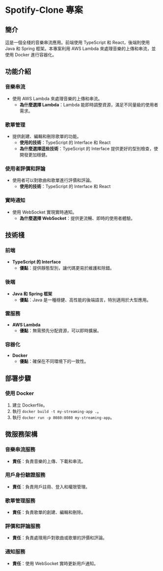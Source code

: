 # Spotify-Clone 專案

## **簡介**

這是一個全棧的音樂串流應用。前端使用 TypeScript 和 React，後端則使用 Java 和 Spring 框架。本專案利用 AWS Lambda 來處理音樂的上傳和串流，並使用 Docker 進行容器化。

## **功能介紹**

### 音樂串流
- 使用 AWS Lambda 來處理音樂的上傳和串流。
  - **為什麼選擇 Lambda**：Lambda 能即時調整資源，滿足不同量級的使用者需求。

### 歌單管理
- 提供創建、編輯和刪除歌單的功能。
  - **使用的技術**：TypeScript 的 Interface 和 React
  - **為什麼選擇這些技術**：TypeScript 的 Interface 提供更好的型別檢查，使開發更加穩健。

### 使用者評價和評論
- 使用者可以對歌曲和歌單進行評價和評論。
  - **使用的技術**：TypeScript 的 Interface 和 React

### 實時通知
- 使用 WebSocket 實現實時通知。
  - **為什麼選擇 WebSocket**：提供更流暢、即時的使用者體驗。

## **技術棧**

### 前端
- **TypeScript 的 Interface**
  - **優點**：提供靜態型別，讓代碼更易於維護和除錯。

### 後端
- **Java 和 Spring 框架**
  - **優點**：Java 是一種穩健、高性能的後端語言，特別適用於大型應用。

### 雲服務
- **AWS Lambda**
  - **優點**：無需預先分配資源，可以即時擴展。

### 容器化
- **Docker**
  - **優點**：確保在不同環境下的一致性。

## **部署步驟**

### 使用 Docker
1. 建立 Dockerfile。
2. 執行 `docker build -t my-streaming-app .`。
3. 執行 `docker run -p 8080:8080 my-streaming-app`。

## **微服務架構**

### 音樂串流服務
- **責任**：負責音樂的上傳、下載和串流。

### 用戶身份驗證服務
- **責任**：負責用戶註冊、登入和權限管理。

### 歌單管理服務
- **責任**：負責歌單的創建、編輯和刪除。

### 評價和評論服務
- **責任**：負責處理用戶對歌曲或歌單的評價和評論。

### 通知服務
- **責任**：使用 WebSocket 實時更新用戶通知。


